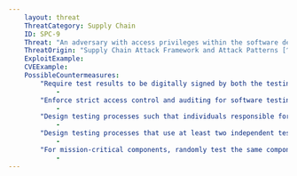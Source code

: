 ```yaml
---
    layout: threat
    ThreatCategory: Supply Chain
    ID: SPC-9
    Threat: "An adversary with access privileges within the software development environment and to associated tools, including the software unit/component test system and the software configuration management system, can hide malicious code in custom software."
    ThreatOrigin: "Supply Chain Attack Framework and Attack Patterns [^142]"
    ExploitExample:
    CVEExample:
    PossibleCountermeasures:
        "Require test results to be digitally signed by both the testing component and a credential uniquely associated with the test operator to enforce non-repudiation":
            -
        "Enforce strict access control and auditing for software testing systems to enable effective auditing of tests":
            -
        "Design testing processes such that individuals responsible for testing do not know the destination of a tested component to prevent sabotage of a specific critical function, location, device, or organizational operation":
            - 
        "Design testing processes that use at least two independent testers/processes/tools and compare test results for consistency":
            -
        "For mission-critical components, randomly test the same component multiple times using different testers/processes/tools and compare test results for consistency":
            -
---
```

